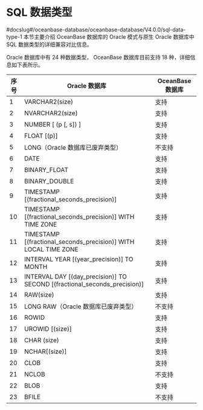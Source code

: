 # SQL 数据类型
#docslug#/oceanbase-database/oceanbase-database/V4.0.0/sql-data-type-1
本节主要介绍 OceanBase 数据库的 Oracle 模式与原生 Oracle 数据库中 SQL 数据类型的详细兼容对比信息。

Oracle 数据库中有 24 种数据类型， OceanBase 数据库目前支持 18 种，详细信息如下表所示。

| 序号 |       Oracle 数据库        | OceanBase 数据库 |
|----|---------------------------------------------------------------------------------|---------------|
| 1  | VARCHAR2(size)          | 支持            |
| 2  | NVARCHAR2(size)         | 支持            |
| 3  | NUMBER \[ (p \[, s\]) \]              | 支持            |
| 4  | FLOAT \[(p)\]           | 支持            |
| 5  | LONG（Oracle 数据库已废弃类型）   | 不支持           |
| 6  | DATE      | 支持            |
| 7  | BINARY_FLOAT            | 支持            |
| 8  | BINARY_DOUBLE           | 支持            |
| 9  | TIMESTAMP \[(fractional_seconds_precision)\]        | 支持            |
| 10 | TIMESTAMP   \[(fractional_seconds_precision)\] WITH TIME ZONE     | 支持            |
| 11 | TIMESTAMP   \[(fractional_seconds_precision)\] WITH LOCAL TIME ZONE             | 支持            |
| 12 | INTERVAL YEAR \[(year_precision)\] TO MONTH         | 支持            |
| 13 | INTERVAL DAY   \[(day_precision)\] TO SECOND \[(fractional_seconds_precision)\] | 支持            |
| 14 | RAW(size) | 支持            |
| 15 | LONG RAW（Oracle 数据库已废弃类型）             | 不支持           |
| 16 | ROWID     | 支持            |
| 17 | UROWID \[(size)\]       | 支持            |
| 18 | CHAR (size)             | 支持            |
| 19 | NCHAR\[(size)\]         | 支持            |
| 20 | CLOB      | 支持            |
| 21 | NCLOB     | 不支持           |
| 22 | BLOB      | 支持            |
| 23 | BFILE     | 不支持           |
